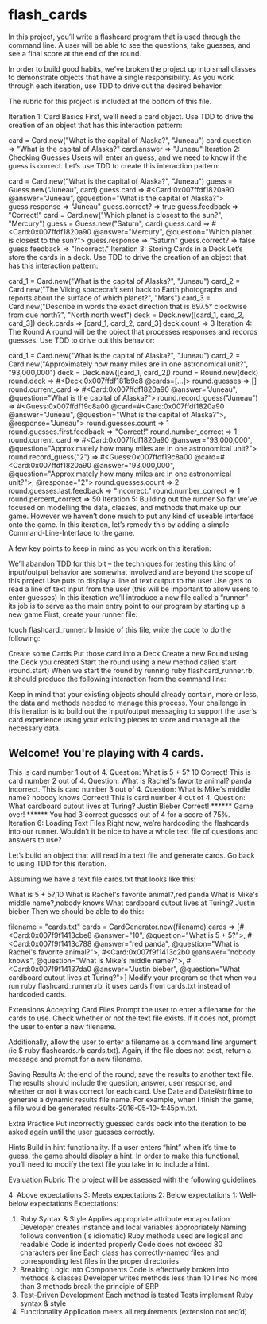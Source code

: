 # flash_cards

In this project, you’ll write a flashcard program that is used through the command line. A user will be able to see the questions, take guesses, and see a final score at the end of the round.

In order to build good habits, we’ve broken the project up into small classes to demonstrate objects that have a single responsibility. As you work through each iteration, use TDD to drive out the desired behavior.

The rubric for this project is included at the bottom of this file.

Iteration 1: Card Basics
First, we’ll need a card object. Use TDD to drive the creation of an object that has this interaction pattern:

card = Card.new("What is the capital of Alaska?", "Juneau")
card.question
=> "What is the capital of Alaska?"
card.answer
=> "Juneau"
Iteration 2: Checking Guesses
Users will enter an guess, and we need to know if the guess is correct. Let’s use TDD to create this interaction pattern:

card = Card.new("What is the capital of Alaska?", "Juneau")
guess = Guess.new("Juneau", card)
guess.card
=> #<Card:0x007ffdf1820a90 @answer="Juneau", @question="What is the capital of Alaska?">
guess.response
=> "Juneau"
guess.correct?
=> true
guess.feedback
=> "Correct!"
card = Card.new("Which planet is closest to the sun?", "Mercury")
guess = Guess.new("Saturn", card)
guess.card
=> #<Card:0x007ffdf1820a90 @answer="Mercury", @question="Which planet is closest to the sun?">
guess.response
=> "Saturn"
guess.correct?
=> false
guess.feedback
=> "Incorrect."
Iteration 3: Storing Cards in a Deck
Let’s store the cards in a deck. Use TDD to drive the creation of an object that has this interaction pattern:

card_1 = Card.new("What is the capital of Alaska?", "Juneau")
card_2 = Card.new("The Viking spacecraft sent back to Earth photographs and reports about the surface of which planet?", "Mars")
card_3 = Card.new("Describe in words the exact direction that is 697.5° clockwise from due north?", "North north west")
deck = Deck.new([card_1, card_2, card_3])
deck.cards
=> [card_1, card_2, card_3]
deck.count
=> 3
Iteration 4: The Round
A round will be the object that processes responses and records guesses. Use TDD to drive out this behavior:

card_1 = Card.new("What is the capital of Alaska?", "Juneau")
card_2 = Card.new("Approximately how many miles are in one astronomical unit?", "93,000,000")
deck = Deck.new([card_1, card_2])
round = Round.new(deck)
round.deck
=> #<Deck:0x007ffdf181b9c8 @cards=[...]>
round.guesses
=> []
round.current_card
=> #<Card:0x007ffdf1820a90 @answer="Juneau", @question="What is the capital of Alaska?">
round.record_guess("Juneau")
=> #<Guess:0x007ffdf19c8a00 @card=#<Card:0x007ffdf1820a90 @answer="Juneau", @question="What is the capital of Alaska?">, @response="Juneau">
round.guesses.count
=> 1
round.guesses.first.feedback
=> "Correct!"
round.number_correct
=> 1
round.current_card
=> #<Card:0x007ffdf1820a90 @answer="93,000,000", @question="Approximately how many miles are in one astronomical unit?">
round.record_guess("2")
=> #<Guess:0x007ffdf19c8a00 @card=#<Card:0x007ffdf1820a90 @answer="93,000,000", @question="Approximately how many miles are in one astronomical unit?">, @response="2">
round.guesses.count
=> 2
round.guesses.last.feedback
=> "Incorrect."
round.number_correct
=> 1
round.percent_correct
=> 50
Iteration 5: Building out the runner
So far we’ve focused on modelling the data, classes, and methods that make up our game. However we haven’t done much to put any kind of useable interface onto the game. In this iteration, let’s remedy this by adding a simple Command-Line-Interface to the game.

A few key points to keep in mind as you work on this iteration:

We’ll abandon TDD for this bit – the techniques for testing this kind of input/output behavior are somewhat involved and are beyond the scope of this project
Use puts to display a line of text output to the user
Use gets to read a line of text input from the user (this will be important to allow users to enter guesses)
In this iteration we’ll introduce a new file called a “runner” – its job is to serve as the main entry point to our program by starting up a new game
First, create your runner file:

touch flashcard_runner.rb
Inside of this file, write the code to do the following:

Create some Cards
Put those card into a Deck
Create a new Round using the Deck you created
Start the round using a new method called start (round.start)
When we start the round by running ruby flashcard_runner.rb, it should produce the following interaction from the command line:

Keep in mind that your existing objects should already contain, more or less, the data and methods needed to manage this process. Your challenge in this iteration is to build out the input/output messaging to support the user’s card experience using your existing pieces to store and manage all the necessary data.

Welcome! You're playing with 4 cards.
-------------------------------------------------
This is card number 1 out of 4.
Question: What is 5 + 5?
10
Correct!
This is card number 2 out of 4.
Question: What is Rachel's favorite animal?
panda
Incorrect.
This is card number 3 out of 4.
Question: What is Mike's middle name?
nobody knows
Correct!
This is card number 4 out of 4.
Question: What cardboard cutout lives at Turing?
Justin Bieber
Correct!
****** Game over! ******
You had 3 correct guesses out of 4 for a score of 75%.
Iteration 6: Loading Text Files
Right now, we’re hardcoding the flashcards into our runner. Wouldn’t it be nice to have a whole text file of questions and answers to use?

Let’s build an object that will read in a text file and generate cards. Go back to using TDD for this iteration.

Assuming we have a text file cards.txt that looks like this:

What is 5 + 5?,10
What is Rachel's favorite animal?,red panda
What is Mike's middle name?,nobody knows
What cardboard cutout lives at Turing?,Justin bieber
Then we should be able to do this:

filename = "cards.txt"
cards = CardGenerator.new(filename).cards
=> [#<Card:0x007f9f1413cbe8 @answer="10", @question="What is 5 + 5?">,
 #<Card:0x007f9f1413c788 @answer="red panda", @question="What is Rachel's favorite animal?">,
 #<Card:0x007f9f1413c2b0 @answer="nobody knows", @question="What is Mike's middle name?">,
 #<Card:0x007f9f14137da0 @answer="Justin bieber", @question="What cardboard cutout lives at Turing?">]
Modify your program so that when you run ruby flashcard_runner.rb, it uses cards from cards.txt instead of hardcoded cards.

Extensions
Accepting Card Files
Prompt the user to enter a filename for the cards to use. Check whether or not the text file exists. If it does not, prompt the user to enter a new filename.

Additionally, allow the user to enter a filename as a command line argument (ie $ ruby flashcards.rb cards.txt). Again, if the file does not exist, return a message and prompt for a new filename.

Saving Results
At the end of the round, save the results to another text file. The results should include the question, answer, user response, and whether or not it was correct for each card. Use Date and Date#strftime to generate a dynamic results file name. For example, when I finish the game, a file would be generated results-2016-05-10-4:45pm.txt.

Extra Practice
Put incorrectly guessed cards back into the iteration to be asked again until the user guesses correctly.

Hints
Build in hint functionality. If a user enters “hint” when it’s time to guess, the game should display a hint. In order to make this functional, you’ll need to modify the text file you take in to include a hint.

Evaluation Rubric
The project will be assessed with the following guidelines:

4: Above expectations
3: Meets expectations
2: Below expectations
1: Well-below expectations
Expectations:

1. Ruby Syntax & Style
Applies appropriate attribute encapsulation
Developer creates instance and local variables appropriately
Naming follows convention (is idiomatic)
Ruby methods used are logical and readable
Code is indented properly
Code does not exceed 80 characters per line
Each class has correctly-named files and corresponding test files in the proper directories
2. Breaking Logic into Components
Code is effectively broken into methods & classes
Developer writes methods less than 10 lines
No more than 3 methods break the principle of SRP
3. Test-Driven Development
Each method is tested
Tests implement Ruby syntax & style
4. Functionality
Application meets all requirements (extension not req’d)
